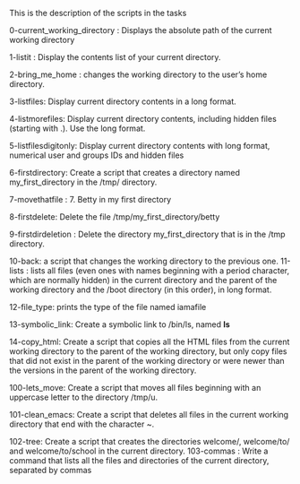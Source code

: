 This is the description of the scripts in the tasks

 0-current_working_directory : Displays the absolute path of the current working directory

 1-listit : Display the contents list of your current directory.

 2-bring_me_home : changes the working directory to the user’s home directory.

 3-listfiles: Display current directory contents in a long format.

 4-listmorefiles: Display current directory contents, including hidden files (starting with .). Use the long format.

 5-listfilesdigitonly: Display current directory contents with long format, numerical user and groups IDs and hidden files

 6-firstdirectory: Create a script that creates a directory named my_first_directory in the /tmp/ directory.

 7-movethatfile : 7. Betty in my first directory

 8-firstdelete: Delete the file /tmp/my_first_directory/betty

 9-firstdirdeletion : Delete the directory my_first_directory that is in the /tmp directory.

 10-back: a script that changes the working directory to the previous one.
11-lists : lists all files (even ones with names beginning with a period character, which are normally hidden) in the current directory and the parent of the working directory and the /boot directory (in this order), in long format.

 12-file_type: prints the type of the file named iamafile

 13-symbolic_link: Create a symbolic link to /bin/ls, named __ls__

 14-copy_html: Create a script that copies all the HTML files from the current working directory to the parent of the working directory, but only copy files that did not exist in the parent of the working directory or were newer than the versions in the parent of the working directory.

 100-lets_move: Create a script that moves all files beginning with an uppercase letter to the directory /tmp/u.

 101-clean_emacs: Create a script that deletes all files in the current working directory that end with the character ~.

 102-tree: Create a script that creates the directories welcome/, welcome/to/ and welcome/to/school in the current directory.
103-commas : Write a command that lists all the files and directories of the current directory, separated by commas
